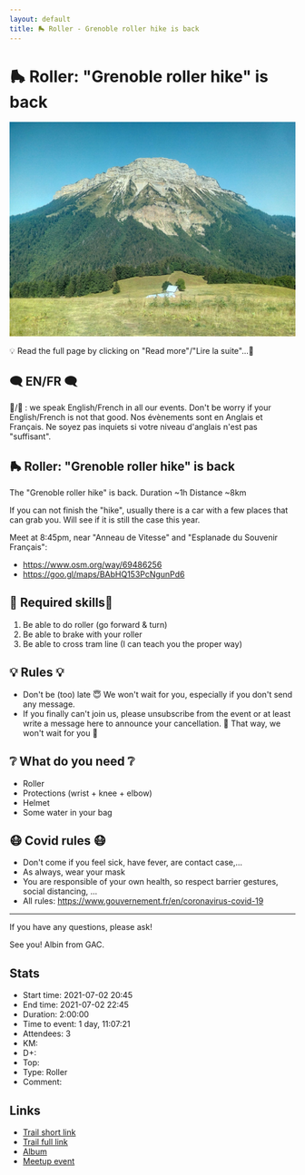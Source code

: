 ```yaml
---
layout: default
title: 🛼 Roller - Grenoble roller hike is back
---
```


# 🛼 Roller: "Grenoble roller hike" is back

![2021-07-02](../img/orig/2021-07-02.jpg)

💡 Read the full page by clicking on "Read more"/"Lire la suite"...💜

##  🗨️ EN/FR 🗨️ 
🦅/🐓 : we speak English/French in all our events. Don't be worry if your English/French is not that good. Nos évènements sont en Anglais et Français. Ne soyez pas inquiets si votre niveau d'anglais n'est pas "suffisant".

##  🛼 Roller: "Grenoble roller hike" is back 
The "Grenoble roller hike" is back.
Duration ~1h
Distance ~8km

If you can not finish the "hike", usually there is a car with a few places that can grab you. Will see if it is still the case this year.

Meet at 8:45pm, near "Anneau de Vitesse" and "Esplanade du Souvenir Français":
- https://www.osm.org/way/69486256
- https://goo.gl/maps/BAbHQ153PcNgunPd6

##  🔎 Required skills🔎 
1. Be able to do roller (go forward & turn)
2. Be able to brake with your roller
3. Be able to cross tram line (I can teach you the proper way)

##  💡 Rules 💡 
- Don't be (too) late 😇 We won't wait for you, especially if you don't send any message.
- If you finally can't join us, please unsubscribe from the event or at least write a message here to announce your cancellation. 💜 That way, we won't wait for you 💜

##  ❔ What do you need ❔ 
- Roller
- Protections (wrist + knee + elbow)
- Helmet
- Some water in your bag

##  😷 Covid rules 😷 
- Don't come if you feel sick, have fever, are contact case,...
- As always, wear your mask
- You are responsible of your own health, so respect barrier gestures, social distancing, ...
- All rules: https://www.gouvernement.fr/en/coronavirus-covid-19

-----------------------
If you have any questions, please ask!

See you! Albin from GAC.

## Stats

- Start time: 2021-07-02 20:45
- End time: 2021-07-02 22:45
- Duration: 2:00:00
- Time to event: 1 day, 11:07:21
- Attendees: 3
- KM: 
- D+: 
- Top: 
- Type: Roller
- Comment: 

## Links

- [Trail short link]()
- [Trail full link]()
- [Album](https://binnette.github.io/GacImg2021/)
- [Meetup event](https://www.meetup.com/grenoble-adventure-club-english-french/events/279188833/)
